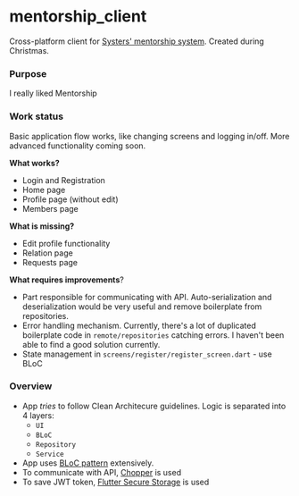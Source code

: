 # mentorship_client

Cross-platform client for [Systers&#x27; mentorship system](https://github.com/systers/mentorship-backend).
Created during Christmas.

### Purpose
I really liked Mentorship

### Work status
Basic application flow works, like changing screens and logging in/off. More
advanced functionality coming soon.

**What works?**
- Login and Registration
- Home page
- Profile page (without edit)
- Members page

**What is missing?**
- Edit profile functionality
- Relation page
- Requests page

**What requires improvements**?
- Part responsible for communicating with API. Auto-serialization and deserialization would
be very useful and remove boilerplate from repositories.
- Error handling mechanism. Currently, there's a lot of duplicated boilerplate code in `remote/repositories`
catching errors. I haven't been able to find a good solution currently.
- State management in `screens/register/register_screen.dart` - use BLoC

### Overview
- App *tries* to follow Clean Architecure guidelines. Logic is separated into 4 layers:
    - `UI`
    - `BLoC`
    - `Repository`
    - `Service`
- App uses [BLoC pattern](https://bloclibrary.dev/#/coreconcepts) extensively.
- To communicate with API, [Chopper](https://pub.dev/packages/chopper) is used
- To save JWT token, [Flutter Secure Storage](https://pub.dev/packages/flutter_secure_storage) is used

